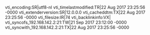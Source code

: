 vti_encoding:SR|utf8-nl
vti_timelastmodified:TR|22 Aug 2017 23:25:56 -0000
vti_extenderversion:SR|12.0.0.0
vti_cacheddtm:TX|22 Aug 2017 23:25:56 -0000
vti_filesize:IR|74
vti_backlinkinfo:VX|
vti_syncofs_192.168.142.2\:21:TW|21 Sep 2017 23:12:00 -0000
vti_syncwith_192.168.142.2\:21:TX|22 Aug 2017 23:25:56 -0000
